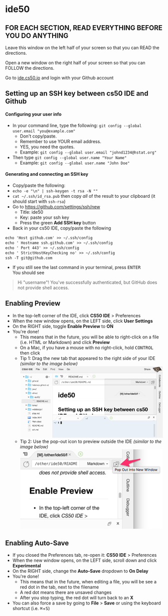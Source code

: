 # ide50

## FOR EACH SECTION, READ EVERYTHING BEFORE YOU DO ANYTHING

Leave this window on the left half of your screen so that you can READ the directions.

Open a new window on the right half of your screen so that you can FOLLOW the directions.

Go to [ide.cs50.io](https://ide.cs50.io/) and login with your Github account

## Setting up an SSH key between cs50 IDE and Github

#### Configuring your user info

* In your command line, type the following: `git config --global user.email "you@example.com"`
  * Don't copy/paste.
  * Remember to use YOUR email address.
  * YES, you need the quotes.
  * Example: `git config --global user.email "johnd1234@hstat.org"`
* Then type `git config --global user.name "Your Name"`
  * Example: `git config --global user.name "John Doe"`

#### Generating and connecting an SSH key
* Copy/paste the following:
* `echo -e "\n" | ssh-keygen -t rsa -N ""`
* `cat ~/.ssh/id_rsa.pub` then copy _all_ of the result to your clipboard (it should start with `ssh-rsa`)
* Go to https://github.com/settings/ssh/new
  * Title: ide50
  * Key: paste your ssh key
  * Press the green **Add SSH key** button
* Back in your cs50 IDE, copy/paste the following
```
echo 'Host github.com' >> ~/.ssh/config
echo ' Hostname ssh.github.com' >> ~/.ssh/config
echo ' Port 443' >> ~/.ssh/config
echo ' StrictHostKeyChecking no' >> ~/.ssh/config
ssh -T git@github.com

```
* If you still see the last command in your terminal, press <kbd>ENTER</kbd>  
You should see
> Hi "username"! You've successfully authenticated, but GitHub does not provide shell access.

## Enabling Preview
* In the top-left corner of the IDE, click **CS50 IDE** > Preferences
* When the new window opens, on the LEFT side, click **User Settings**
* On the RIGHT side, toggle **Enable Preview** to **ON**
* You're done!
  * This means that in the future, you will be able to right-click on a file (i.e. HTML or Markdown) and click **Preview**
  * On a Mac, if you have a mouse with no right-click, hold <kbd>CONTROL</kbd> then click
  * Tip 1: Drag the new tab that appeared to the right side of your IDE _(similar to the image below)_
![](preview-in.png)
  * Tip 2: Use the pop-out icon to preview outside the IDE _(similar to the image below)_
![](preview-out.png)

## Enabling Auto-Save
* If you closed the Preferences tab, re-open it: **CS50 IDE** > Preferences
* When the new window opens, on the LEFT side, scroll down and click **Experimental**
* On the RIGHT side, change the **Auto-Save** dropdown to **On Delay**
* You're done!
  * This means that in the future, when editing a file, you will be see a red dot in the tab, next to the filename
  * A red dot means there are unsaved changes
  * After you stop typing, the red dot will turn back to an **X**
* You can also force a save by going to **File** > **Save** or using the keyboard shortcut (i.e. <kbd>⌘</kbd>+<kbd>S</kbd>)